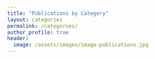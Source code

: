 ```yaml
---
title: "Publications by Category"
layout: categories
permalink: /categories/
author_profile: true
header:
  image: /assets/images/image-publications.jpg
---
```


